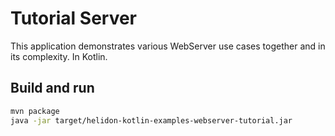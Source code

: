 # Tutorial Server

This application demonstrates various WebServer use cases together and in its complexity. In Kotlin.

## Build and run

```bash
mvn package
java -jar target/helidon-kotlin-examples-webserver-tutorial.jar
```
